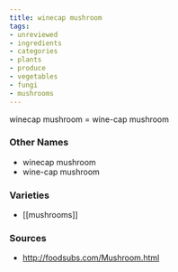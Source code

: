 ```yaml
---
title: winecap mushroom
tags:
- unreviewed
- ingredients
- categories
- plants
- produce
- vegetables
- fungi
- mushrooms
---
```

winecap mushroom = wine-cap mushroom

### Other Names

* winecap mushroom
* wine-cap mushroom

### Varieties

* [[mushrooms]]

### Sources
* http://foodsubs.com/Mushroom.html

